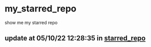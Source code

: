 # my_starred_repo
show me my starred repo

update at 05/10/22 12:28:35 in [starred_repo](./index.html)
---

